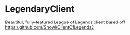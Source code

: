 LegendaryClient
===============

Beautiful, fully-featured League of Legends client based off https://github.com/Snowl/ClientOfLegends2
